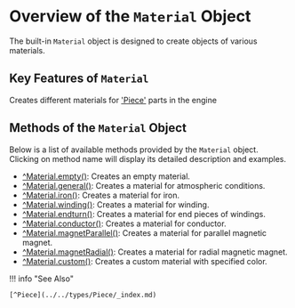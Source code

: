 # Overview of the `Material` Object
The built-in `Material` object is designed to create objects of various materials.

## Key Features of `Material`
Creates different materials for ['Piece'](../../types/Piece/_index.md) parts in the engine

## Methods of the `Material` Object
Below is a list of available methods provided by the `Material` object. Clicking on method name will display its detailed description and examples.

- [^Material.empty()](methods/empty.md): Creates an empty material.
- [^Material.general()](methods/general.md): Creates a material for atmospheric conditions.
- [^Material.iron()](methods/iron.md): Creates a material for iron.
- [^Material.winding()](methods/winding.md): Creates a material for winding.
- [^Material.endturn()](methods/endturn.md): Creates a material for end pieces of windings.
- [^Material.conductor()](methods/conductor.md): Creates a material for conductor.
- [^Material.magnetParallel()](methods/magnetParallel.md): Creates a material for parallel magnetic magnet.
- [^Material.magnetRadial()](methods/magnetRadial.md): Creates a material for radial magnetic magnet.
- [^Material.custom()](methods/custom.md): Creates a custom material with specified color.

!!! info "See Also"

    [^Piece](../../types/Piece/_index.md)